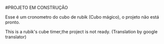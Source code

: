 #PROJETO EM CONSTRUÇÃO

Esse é um cronometro do cubo de rubik (Cubo mágico), o projeto não está pronto.

This is a rubik's cube timer,the project is not ready. (Translation by google translator)

